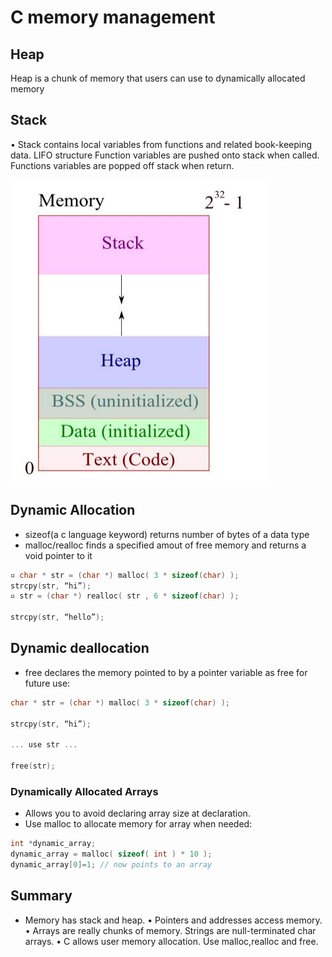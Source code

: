 # C memory management

## Heap 
Heap is a chunk of memory that users can use to dynamically allocated memory

## Stack

• Stack contains local variables from functions and
related book-keeping data. LIFO structure
Function variables are pushed onto stack when
called.
Functions variables are popped off stack when
return.



![alt text](../2024-02-14_15:42:53.png)
## Dynamic Allocation 

- sizeof(a c language keyword) returns number of bytes of a data type
- malloc/realloc finds a specified amout of free memory and returns a void pointer to it
```cpp
▫ char * str = (char *) malloc( 3 * sizeof(char) );
strcpy(str, “hi”);
▫ str = (char *) realloc( str , 6 * sizeof(char) );

strcpy(str, “hello”);
```
## Dynamic deallocation

- free declares the memory pointed to by a pointer variable as free for future use:
```cpp
char * str = (char *) malloc( 3 * sizeof(char) );

strcpy(str, “hi”);

... use str ...

free(str);
```
### Dynamically Allocated Arrays 
- Allows you to avoid declaring array size at declaration.
- Use malloc to allocate memory for array when needed:
  
```cpp
int *dynamic_array;
dynamic_array = malloc( sizeof( int ) * 10 );
dynamic_array[0]=1; // now points to an array 
```

## Summary

- Memory has stack and heap.
• Pointers and addresses access memory.
• Arrays are really chunks of memory. Strings are
null-terminated char arrays.
• C allows user memory allocation. Use malloc,realloc and free.